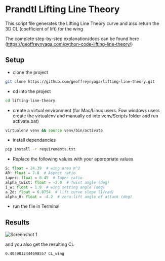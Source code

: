 # Prandtl Lifting Line Theory

This script file generates the Lifting Line Theory curve and also return the 3D CL (coefficient of lift) for the wing

The complete step-by-step explanation/docs can be found here
(https://geoffreynyaga.com/python-code-lifting-line-theory/)

## Setup

- clone the project

```bash
git clone https://github.com/geoffreynyaga/lifting-line-theory.git
```

- cd into the project

```bash
cd lifting-line-theory
```

- create a virtual environment (for Mac/Linux users. Fow windows users create the virtualenv and manually cd into venv/Scripts folder and run activate.bat)

```bash
virtualenv venv && source venv/bin/activate
```

- install dependancies

```bash
pip install -r requirements.txt
```

- Replace the following values with your appropriate values

```python
S: float = 24.39  # wing area m^2
AR: float = 7.8  # Aspect ratio
taper: float = 0.45  # Taper ratio
alpha_twist: float = -2.0  # Twist angle (deg)
i_w: float = 1.0  # wing setting angle (deg)
a_2d: float = 6.8754  # lift curve slope (1/rad)
alpha_0: float = -4.2  # zero-lift angle of attack (deg)
```

- run the file in Terminal

## Results

![Screenshot 1](https://geoffreynyaga.com/wp-content/uploads/2017/08/lifting-line-theory-elliptical-distribution-python-code.png)

and you also get the resulting CL

```bash
0.4049012444698557 CL_wing
```
